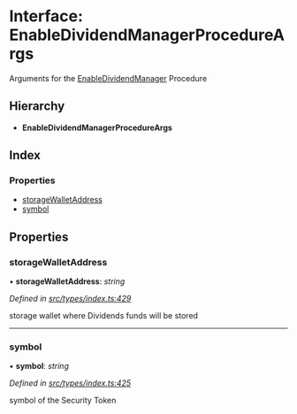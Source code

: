 # Interface: EnableDividendManagerProcedureArgs

Arguments for the [EnableDividendManager](../enums/_types_index_.proceduretype.md#enabledividendmanager) Procedure

## Hierarchy

- **EnableDividendManagerProcedureArgs**

## Index

### Properties

- [storageWalletAddress](_types_index_.enabledividendmanagerprocedureargs.md#storagewalletaddress)
- [symbol](_types_index_.enabledividendmanagerprocedureargs.md#symbol)

## Properties

### storageWalletAddress

• **storageWalletAddress**: _string_

_Defined in [src/types/index.ts:429](https://github.com/PolymathNetwork/polymath-sdk/blob/d80c6e9/src/types/index.ts#L429)_

storage wallet where Dividends funds will be stored

---

### symbol

• **symbol**: _string_

_Defined in [src/types/index.ts:425](https://github.com/PolymathNetwork/polymath-sdk/blob/d80c6e9/src/types/index.ts#L425)_

symbol of the Security Token
